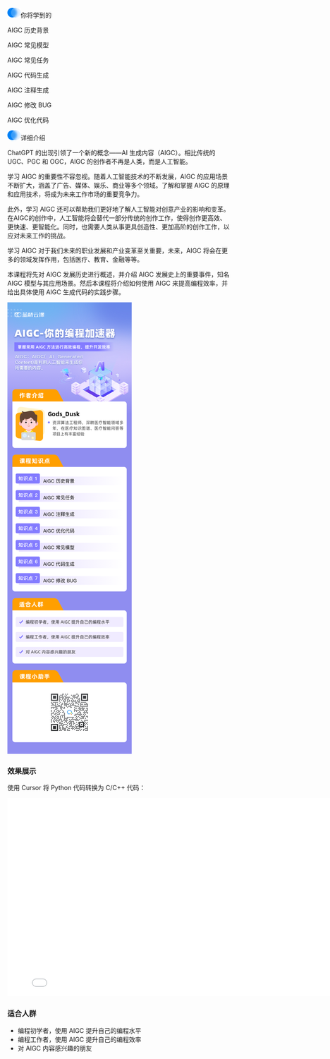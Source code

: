 ![img](README.assets/icon-title.b01c329.png)你将学到的

 AIGC 历史背景

AIGC 常见模型

 AIGC 常见任务

 AIGC 代码生成

 AIGC 注释生成

 AIGC 修改 BUG

 AIGC 优化代码

![img](README.assets/icon-title.b01c329-1688175411924-5.png)详细介绍

ChatGPT 的出现引领了一个新的概念——AI 生成内容（AIGC）。相比传统的 UGC、PGC 和 OGC，AIGC 的创作者不再是人类，而是人工智能。

学习 AIGC 的重要性不容忽视。随着人工智能技术的不断发展，AIGC 的应用场景不断扩大，涵盖了广告、媒体、娱乐、商业等多个领域。了解和掌握 AIGC 的原理和应用技术，将成为未来工作市场的重要竞争力。

此外，学习 AIGC 还可以帮助我们更好地了解人工智能对创意产业的影响和变革。在AIGC的创作中，人工智能将会替代一部分传统的创作工作，使得创作更高效、更快速、更智能化。同时，也需要人类从事更具创造性、更加高阶的创作工作，以应对未来工作的挑战。

学习 AIGC 对于我们未来的职业发展和产业变革至关重要，未来，AIGC 将会在更多的领域发挥作用，包括医疗、教育、金融等等。

本课程将先对 AIGC 发展历史进行概述，并介绍 AIGC 发展史上的重要事件，知名 AIGC 模型与其应用场景。然后本课程将介绍如何使用 AIGC 来提高编程效率，并给出具体使用 AIGC 生成代码的实践步骤。

![图片描述](README.assets/uid734839-20230425-1682405297978.png)

### 效果展示

使用 Cursor 将 Python 代码转换为 C/C++ 代码：

<iframe 
    height=450 
    width=800 
    src="./README.assets/convert.mp4" 
    frameborder=0 
    allowfullscreen>
</iframe>

### 适合人群

- 编程初学者，使用 AIGC 提升自己的编程水平
- 编程工作者，使用 AIGC 提升自己的编程效率
- 对 AIGC 内容感兴趣的朋友
